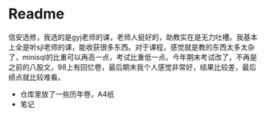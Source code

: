 # Readme

信安选修，我选的是gyj老师的课，老师人挺好的，助教实在是无力吐槽。我基本上全是听sjl老师的课，能收获很多东西。对于课程，感觉就是教的东西太多太杂了，minisql的比重可以再高一点，考试比重低一点。今年期末考试改了，不再是之前的八股文，98上有回忆卷，最后期末我个人感觉非常好，结果比较差，最后绩点就比较难看。

- 仓库里放了一些历年卷，A4纸
- 笔记